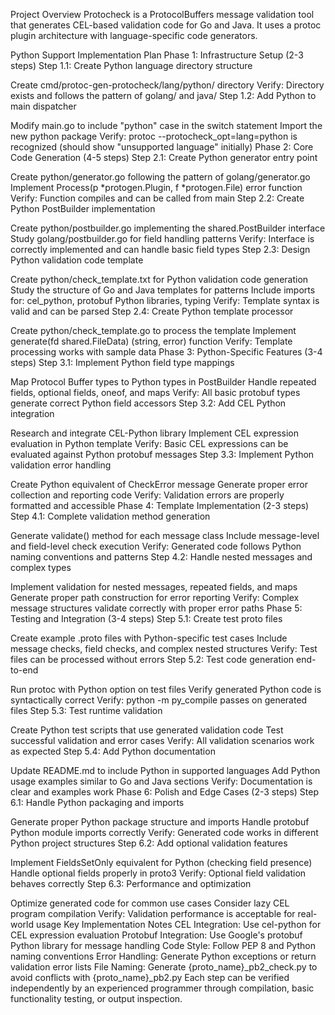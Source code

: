 Project Overview
Protocheck is a ProtocolBuffers message validation tool that generates CEL-based validation code for Go and Java. It uses a protoc plugin architecture with language-specific code generators.

Python Support Implementation Plan
Phase 1: Infrastructure Setup (2-3 steps)
Step 1.1: Create Python language directory structure

Create cmd/protoc-gen-protocheck/lang/python/ directory
Verify: Directory exists and follows the pattern of golang/ and java/
Step 1.2: Add Python to main dispatcher

Modify main.go to include "python" case in the switch statement
Import the new python package
Verify: protoc --protocheck_opt=lang=python is recognized (should show "unsupported language" initially)
Phase 2: Core Code Generation (4-5 steps)
Step 2.1: Create Python generator entry point

Create python/generator.go following the pattern of golang/generator.go
Implement Process(p *protogen.Plugin, f *protogen.File) error function
Verify: Function compiles and can be called from main
Step 2.2: Create Python PostBuilder implementation

Create python/postbuilder.go implementing the shared.PostBuilder interface
Study golang/postbuilder.go for field handling patterns
Verify: Interface is correctly implemented and can handle basic field types
Step 2.3: Design Python validation code template

Create python/check_template.txt for Python validation code generation
Study the structure of Go and Java templates for patterns
Include imports for: cel_python, protobuf Python libraries, typing
Verify: Template syntax is valid and can be parsed
Step 2.4: Create Python template processor

Create python/check_template.go to process the template
Implement generate(fd shared.FileData) (string, error) function
Verify: Template processing works with sample data
Phase 3: Python-Specific Features (3-4 steps)
Step 3.1: Implement Python field type mappings

Map Protocol Buffer types to Python types in PostBuilder
Handle repeated fields, optional fields, oneof, and maps
Verify: All basic protobuf types generate correct Python field accessors
Step 3.2: Add CEL Python integration

Research and integrate CEL-Python library
Implement CEL expression evaluation in Python template
Verify: Basic CEL expressions can be evaluated against Python protobuf messages
Step 3.3: Implement Python validation error handling

Create Python equivalent of CheckError message
Generate proper error collection and reporting code
Verify: Validation errors are properly formatted and accessible
Phase 4: Template Implementation (2-3 steps)
Step 4.1: Complete validation method generation

Generate validate() method for each message class
Include message-level and field-level check execution
Verify: Generated code follows Python naming conventions and patterns
Step 4.2: Handle nested messages and complex types

Implement validation for nested messages, repeated fields, and maps
Generate proper path construction for error reporting
Verify: Complex message structures validate correctly with proper error paths
Phase 5: Testing and Integration (3-4 steps)
Step 5.1: Create test proto files

Create example .proto files with Python-specific test cases
Include message checks, field checks, and complex nested structures
Verify: Test files can be processed without errors
Step 5.2: Test code generation end-to-end

Run protoc with Python option on test files
Verify generated Python code is syntactically correct
Verify: python -m py_compile passes on generated files
Step 5.3: Test runtime validation

Create Python test scripts that use generated validation code
Test successful validation and error cases
Verify: All validation scenarios work as expected
Step 5.4: Add Python documentation

Update README.md to include Python in supported languages
Add Python usage examples similar to Go and Java sections
Verify: Documentation is clear and examples work
Phase 6: Polish and Edge Cases (2-3 steps)
Step 6.1: Handle Python packaging and imports

Generate proper Python package structure and imports
Handle protobuf Python module imports correctly
Verify: Generated code works in different Python project structures
Step 6.2: Add optional validation features

Implement FieldsSetOnly equivalent for Python (checking field presence)
Handle optional fields properly in proto3
Verify: Optional field validation behaves correctly
Step 6.3: Performance and optimization

Optimize generated code for common use cases
Consider lazy CEL program compilation
Verify: Validation performance is acceptable for real-world usage
Key Implementation Notes
CEL Integration: Use cel-python for CEL expression evaluation
Protobuf Integration: Use Google's protobuf Python library for message handling
Code Style: Follow PEP 8 and Python naming conventions
Error Handling: Generate Python exceptions or return validation error lists
File Naming: Generate {proto_name}_pb2_check.py to avoid conflicts with {proto_name}_pb2.py
Each step can be verified independently by an experienced programmer through compilation, basic functionality testing, or output inspection.